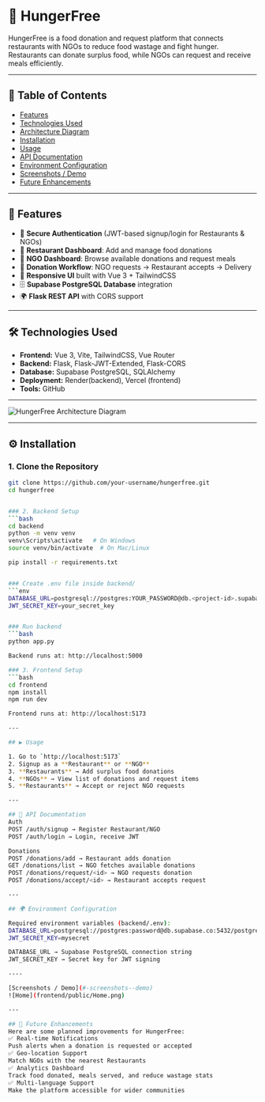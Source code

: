 # 🍲 HungerFree

HungerFree is a food donation and request platform that connects restaurants with NGOs to reduce food wastage and fight hunger.  
Restaurants can donate surplus food, while NGOs can request and receive meals efficiently.

---

## 📑 Table of Contents
- [Features](#-features)
- [Technologies Used](#-technologies-Used)
- [Architecture Diagram](#-architecture-diagram)
- [Installation](#️-installation)
- [Usage](#️-usage)
- [API Documentation](#-api-documentation)
- [Environment Configuration](#-environment-configuration)
- [Screenshots / Demo](#-screenshots--demo)
- [Future Enhancements](#-future-enhancements)


---

## 🌟 Features
- 🔐 **Secure Authentication** (JWT-based signup/login for Restaurants & NGOs)  
- 🏪 **Restaurant Dashboard**: Add and manage food donations  
- 🏢 **NGO Dashboard**: Browse available donations and request meals  
- 🤝 **Donation Workflow**: NGO requests → Restaurant accepts → Delivery  
- 📱 **Responsive UI** built with Vue 3 + TailwindCSS  
- 🗄 **Supabase PostgreSQL Database** integration  
- 🌍 **Flask REST API** with CORS support  

---

## 🛠 Technologies Used

- **Frontend:** Vue 3, Vite, TailwindCSS, Vue Router  
- **Backend:** Flask, Flask-JWT-Extended, Flask-CORS  
- **Database:** Supabase PostgreSQL, SQLAlchemy  
- **Deployment:** Render(backend), Vercel (frontend)  
- **Tools:** GitHub

---

![HungerFree Architecture Diagram](./Architecture%20Diagram.png)


---

## ⚙️ Installation

### 1. Clone the Repository
```bash
git clone https://github.com/your-username/hungerfree.git
cd hungerfree


### 2. Backend Setup
```bash
cd backend
python -m venv venv
venv\Scripts\activate   # On Windows
source venv/bin/activate  # On Mac/Linux

pip install -r requirements.txt


### Create .env file inside backend/
```env
DATABASE_URL=postgresql://postgres:YOUR_PASSWORD@db.<project-id>.supabase.co:5432/postgres
JWT_SECRET_KEY=your_secret_key


### Run backend
```bash
python app.py

Backend runs at: http://localhost:5000

### 3. Frontend Setup
```bash
cd frontend
npm install
npm run dev

Frontend runs at: http://localhost:5173

---

## ▶️ Usage

1. Go to `http://localhost:5173`
2. Signup as a **Restaurant** or **NGO**
3. **Restaurants** → Add surplus food donations
4. **NGOs** → View list of donations and request items
5. **Restaurants** → Accept or reject NGO requests

---

## 📡 API Documentation
Auth
POST /auth/signup → Register Restaurant/NGO
POST /auth/login → Login, receive JWT

Donations
POST /donations/add → Restaurant adds donation
GET /donations/list → NGO fetches available donations
POST /donations/request/<id> → NGO requests donation
POST /donations/accept/<id> → Restaurant accepts request

---

## 🌍 Environment Configuration

Required environment variables (backend/.env):
DATABASE_URL=postgresql://postgres:password@db.supabase.co:5432/postgres
JWT_SECRET_KEY=mysecret

DATABASE_URL → Supabase PostgreSQL connection string
JWT_SECRET_KEY → Secret key for JWT signing

----

[Screenshots / Demo](#-screenshots--demo)
![Home](frontend/public/Home.png)

---

## 🚀 Future Enhancements
Here are some planned improvements for HungerFree:
✅ Real-time Notifications
Push alerts when a donation is requested or accepted
✅ Geo-location Support
Match NGOs with the nearest Restaurants
✅ Analytics Dashboard
Track food donated, meals served, and reduce wastage stats
✅ Multi-language Support
Make the platform accessible for wider communities
